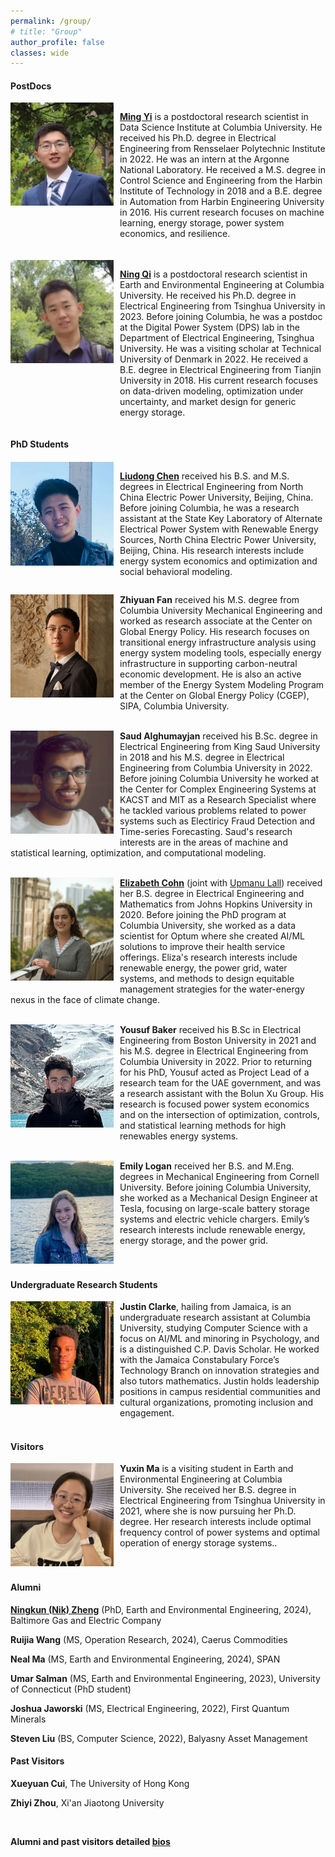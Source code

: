 ```yaml
---
permalink: /group/
# title: "Group"
author_profile: false
classes: wide
---
```


#### PostDocs

<div style="display: flex; align-items: flex-start;">
  <img style="margin-right: 10px;" src="/assets/images/ming.jpeg" width="165px">
  <p>
    <a href="https://yiminghit.github.io/"><strong>Ming Yi</strong></a> is a postdoctoral research scientist in Data Science Institute at Columbia University. He received his Ph.D. degree in Electrical Engineering from Rensselaer Polytechnic Institute in 2022. He was an intern at the Argonne National Laboratory. He received a M.S. degree in Control Science and Engineering from the Harbin Institute of Technology in 2018 and a B.E. degree in Automation from Harbin Engineering University in 2016. His current research focuses on machine learning, energy storage, power system economics, and resilience.
  </p>
</div>

<div style="display: flex; align-items: flex-start; margin-top: 20px;">
  <img style="margin-right: 10px;" src="/assets/images/ning.jpeg" width="165px">
  <p>
    <a href="https://thuqining.github.io/"><strong>Ning Qi</strong></a> is a postdoctoral research scientist in Earth and Environmental Engineering at Columbia University. He received his Ph.D. degree in Electrical Engineering from Tsinghua University in 2023. Before joining Columbia, he was a postdoc at the Digital Power System (DPS) lab in the Department of Electrical Engineering, Tsinghua University. He was a visiting scholar at Technical University of Denmark in 2022. He received a B.E. degree in Electrical Engineering from Tianjin University in 2018. His current research focuses on data-driven modeling, optimization under uncertainty, and market design for generic energy storage.
  </p>
</div>

#### PhD Students

<div style="display: flex; align-items: flex-start; margin-top: 20px;">
  <img style="margin-right: 10px;" src="/assets/images/liudong.png" width="165px">
  <p>
    <a href="https://liudong-chen.github.io/"><strong>Liudong Chen</strong></a> received his B.S. and M.S. degrees in Electrical Engineering from North China Electric Power University, Beijing, China. Before joining Columbia, he was a research assistant at the State Key Laboratory of Alternate Electrical Power System with Renewable Energy Sources, North China Electric Power University, Beijing, China. His research interests include energy system economics and optimization and social behavioral modeling.
  </p>
</div>

<img style="float: left; vertical-align: top;  margin-top: 0px;
  margin-bottom: 10px;
  margin-right: 10px;
  margin-left: 0px;" src="/assets/images/fan.jpeg" width="165px" >

**Zhiyuan Fan** received his M.S. degree from Columbia University Mechanical Engineering and worked as research associate at the Center on Global Energy Policy. His research focuses on transitional energy infrastructure analysis using energy system modeling tools, especially energy infrastructure in supporting carbon-neutral economic development. He is also an active member of the Energy System Modeling Program at the Center on Global Energy Policy (CGEP), SIPA, Columbia University.
<br />
<br />

<img style="float: left; vertical-align: top;  margin-top: 0px;
  margin-bottom: 10px;
  margin-right: 10px;
  margin-left: 0px;" src="/assets/images/saud.jpeg" width="165px" >

**Saud Alghumayjan**  received his B.Sc. degree in Electrical Engineering from King Saud University in 2018 and his M.S. degree in Electrical Engineering from Columbia University in 2022. Before joining Columbia University he worked at the Center for Complex Engineering Systems at KACST and MIT as a Research Specialist where he tackled various problems related to power systems such as Electiricy Fraud Detection and Time-series Forecasting. Saud's research interests are in the areas of machine and statistical learning, optimization, and computational modeling.
<br />
<br />

<img style="float: left; vertical-align: top;  margin-top: 0px;
  margin-bottom: 10px;
  margin-right: 10px;
  margin-left: 0px;" src="/assets/images/cohn.jpg" width="165px" >

[**Elizabeth Cohn**](https://github.com/ecohn44) (joint with [Upmanu Lall](http://www.columbia.edu/~ula2/)) received her B.S. degree in Electrical Engineering and Mathematics from Johns Hopkins University in 2020. Before joining the PhD program at Columbia University, she worked as a data scientist for Optum where she created AI/ML solutions to improve their health service offerings. Eliza's research interests include renewable energy, the power grid,  water systems, and methods to design equitable management strategies for the water-energy nexus in the face of climate change.
<br />
<br />

<img style="float: left; vertical-align: top;  margin-top: 0px;
  margin-bottom: 10px;
  margin-right: 10px;
  margin-left: 0px;" src="/assets/images/yousuf.jpeg" width="165px" >

**Yousuf Baker** received his B.Sc in Electrical Engineering from Boston University in 2021 and his M.S. degree in Electrical Engineering from Columbia University in 2022. Prior to returning for his PhD, Yousuf acted as Project Lead of a research team for the UAE government, and was a research assistant with the Bolun Xu Group. His research is focused power system economics and on the intersection of optimization, controls, and statistical learning methods for high renewables energy systems.
<br />
<br />

<img style="float: left; vertical-align: top;  margin-top: 0px;
  margin-bottom: 10px;
  margin-right: 10px;
  margin-left: 0px;" src="/assets/images/emily.jpeg" width="165px" >

**Emily Logan** received her B.S. and M.Eng. degrees in Mechanical Engineering from Cornell University. Before joining Columbia University, she worked as a Mechanical Design Engineer at Tesla, focusing on large-scale battery storage systems and electric vehicle chargers. Emily’s research interests include renewable energy, energy storage, and the power grid.
<br />
<br />
<br />

<!-- #### Master Research Students

<img style="float: left; vertical-align: top;  margin-top: 0px;
  margin-bottom: 10px;
  margin-right: 10px;
  margin-left: 0px;" src="/assets/images/ruijia.jpeg" width="165px" >

**Ruijia (Amalia) Wang** received her B.S. degree in Mathematics and Economics from the University of California, Los Angeles, and is currently pursuing her M.S. degree in Operations Research at Columbia University. Her research focuses on optimizing bidding strategies in the energy market. She was also an operational analyst intern at Goldman Sachs designing business intelligence model for process optimization. Her research interests include energy market optimization, machine learning, and AI applications in finance.
<br />
<br />

<img style="float: left; vertical-align: top;  margin-top: 0px;
  margin-bottom: 10px;
  margin-right: 10px;
  margin-left: 0px;" src="/assets/images/neal.jpg" width="165px" >

**Neal Ma** received his B.S. in Physics from Yale University in 2023 and is currently pursuing an M.S. at Columbia in Earth and Environmental Engineering with a concentration in Sustainable Energy. His research interests include modeling renewable energy sources, energy storage, and distributed energy resources.
<br />
<br />
<br />-->

#### Undergraduate Research Students

<img style="float: left; vertical-align: top;  margin-top: 0px;
  margin-bottom: 10px;
  margin-right: 10px;
  margin-left: 0px;" src="/assets/images/justin.png" width="165px" >

**Justin Clarke**, hailing from Jamaica, is an undergraduate research assistant at Columbia University, studying Computer Science with a focus on AI/ML and minoring in Psychology, and is a distinguished C.P. Davis Scholar. He worked with the Jamaica Constabulary Force’s Technology Branch on innovation strategies and also tutors mathematics. Justin holds leadership positions in campus residential communities and cultural organizations, promoting inclusion and engagement.
<br />
<br />

#### Visitors

<img style="float: left; vertical-align: top;  margin-top: 0px;
  margin-bottom: 10px;
  margin-right: 10px;
  margin-left: 0px;" src="/assets/images/yuxin.jpg" width="165px" >

**Yuxin Ma** is a visiting student in Earth and Environmental Engineering at Columbia University. She received her B.S. degree in Electrical Engineering from Tsinghua University in 2021, where she is now pursuing her Ph.D. degree. Her research interests include optimal frequency control of power systems and optimal operation of energy storage systems..
<br />
<br />
<br />



#### Alumni

[**Ningkun (Nik) Zheng**](https://ningkunzheng.github.io/) (PhD, Earth and Environmental Engineering, 2024), Baltimore Gas and Electric Company

**Ruijia Wang** (MS, Operation Research, 2024), Caerus Commodities

**Neal Ma** (MS, Earth and Environmental Engineering, 2024), SPAN

**Umar Salman** (MS, Earth and Environmental Engineering, 2023), University of Connecticut (PhD student)

**Joshua Jaworski** (MS, Electrical Engineering, 2022), First Quantum Minerals

**Steven Liu** (BS, Computer Science, 2022), Balyasny Asset Management


#### Past Visitors
**Xueyuan Cui**, The University of Hong Kong

**Zhiyi Zhou**, Xi'an Jiaotong University

<br />

**Alumni and past visitors detailed [bios](https://bolunxu.github.io/alumni/)**
